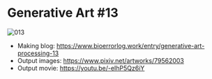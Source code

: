 # Generative Art #13
![013](https://cdn-ak.f.st-hatena.com/images/fotolife/B/BioErrorLog/20200217/20200217220148.png) 

- Making blog: https://www.bioerrorlog.work/entry/generative-art-processing-13   
- Output images: https://www.pixiv.net/artworks/79562003   
- Output movie: https://youtu.be/-eIhP5Qz6iY   